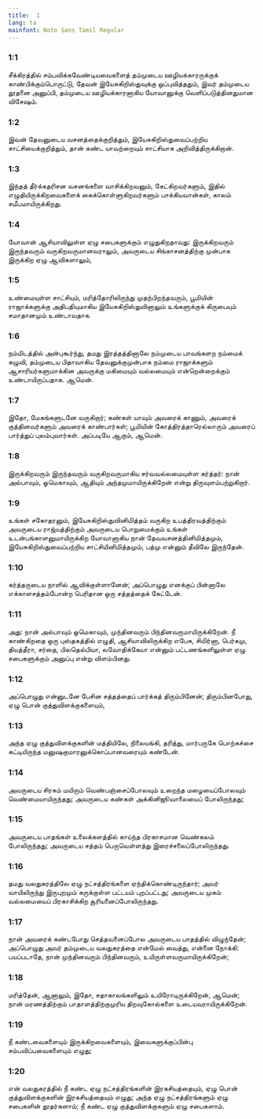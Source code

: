 ```yaml
---
title:  1
lang: ta
mainfont: Noto Sans Tamil Regular
---
```


###  1:1

சீக்கிரத்தில் சம்பவிக்கவேண்டியவைகளைத் தம்முடைய ஊழியக்காரருக்குக் காண்பிக்கும்பொருட்டு, தேவன் இயேசுகிறிஸ்துவுக்கு ஒப்புவித்ததும், இவர் தம்முடைய தூதனை அனுப்பி, தம்முடைய ஊழியக்காரனாகிய யோவானுக்கு வெளிப்படுத்தினதுமான விசேஷம்.

###  1:2

இவன் தேவனுடைய வசனத்தைக்குறித்தும், இயேசுகிறிஸ்துவைப்பற்றிய சாட்சியைக்குறித்தும், தான் கண்ட யாவற்றையும் சாட்சியாக அறிவித்திருக்கிறான்.

###  1:3

இந்தத் தீர்க்கதரிசன வசனங்களை வாசிக்கிறவனும், கேட்கிறவர்களும், இதில் எழுதியிருக்கிறவைகளைக் கைக்கொள்ளுகிறவர்களும் பாக்கியவான்கள், காலம் சமீபமாயிருக்கிறது.

###  1:4

யோவான் ஆசியாவிலுள்ள ஏழு சபைகளுக்கும் எழுதுகிறதாவது: இருக்கிறவரும் இருந்தவரும் வருகிறவருமானவராலும், அவருடைய சிங்காசனத்திற்கு முன்பாக இருக்கிற ஏழு ஆவிகளாலும்,

###  1:5

உண்மையுள்ள சாட்சியும், மரித்தோரிலிருந்து முதற்பிறந்தவரும், பூமியின் ராஜாக்களுக்கு அதிபதியுமாகிய இயேசுகிறிஸ்துவினாலும் உங்களுக்குக் கிருபையும் சமாதானமும் உண்டாவதாக.

###  1:6

நம்மிடத்தில் அன்புகூர்ந்து, தமது இரத்தத்தினாலே நம்முடைய பாவங்களற நம்மைக் கழுவி, தம்முடைய பிதாவாகிய தேவனுக்குமுன்பாக நம்மை ராஜாக்களும் ஆசாரியர்களுமாக்கின அவருக்கு மகிமையும் வல்லமையும் என்றென்றைக்கும் உண்டாயிருப்பதாக. ஆமென்.

###  1:7

இதோ, மேகங்களுடனே வருகிறார்; கண்கள் யாவும் அவரைக் காணும், அவரைக் குத்தினவர்களும் அவரைக் காண்பார்கள்; பூமியின் கோத்திரத்தாரெல்லாரும் அவரைப் பார்த்துப் புலம்புவார்கள். அப்படியே ஆகும், ஆமென்.

###  1:8

இருக்கிறவரும் இருந்தவரும் வருகிறவருமாகிய சர்வவல்லமையுள்ள கர்த்தர்: நான் அல்பாவும், ஓமெகாவும், ஆதியும் அந்தமுமாயிருக்கிறேன் என்று திருவுளம்பற்றுகிறார்.

###  1:9

உங்கள் சகோதரனும், இயேசுகிறிஸ்துவினிமித்தம் வருகிற உபத்திரவத்திற்கும் அவருடைய ராஜ்யத்திற்கும் அவருடைய பொறுமைக்கும் உங்கள் உடன்பங்காளனுமாயிருக்கிற யோவானாகிய நான் தேவவசனத்தினிமித்தமும், இயேசுகிறிஸ்துவைப்பற்றிய சாட்சியினிமித்தமும், பத்மு என்னும் தீவிலே இருந்தேன்.

###  1:10

கர்த்தருடைய நாளில் ஆவிக்குள்ளானேன்; அப்பொழுது எனக்குப் பின்னாலே எக்காளசத்தம்போன்ற பெரிதான ஒரு சத்தத்தைக் கேட்டேன்.

###  1:11

அது: நான் அல்பாவும் ஓமெகாவும், முந்தினவரும் பிந்தினவருமாயிருக்கிறேன். நீ காண்கிறதை ஒரு புஸ்தகத்தில் எழுதி, ஆசியாவிலிருக்கிற எபேசு, சிமிர்னா, பெர்கமு, தியத்தீரா, சர்தை, பிலதெல்பியா, லவோதிக்கேயா என்னும் பட்டணங்களிலுள்ள ஏழு சபைகளுக்கும் அனுப்பு என்று விளம்பினது.

###  1:12

அப்பொழுது என்னுடனே பேசின சத்தத்தைப் பார்க்கத் திரும்பினேன்; திரும்பினபோது, ஏழு பொன் குத்துவிளக்குகளையும்,

###  1:13

அந்த ஏழு குத்துவிளக்குகளின் மத்தியிலே, நிலையங்கி, தரித்து, மார்பருகே பொற்கச்சை கட்டியிருந்த மனுஷகுமாரனுக்கொப்பானவரையும் கண்டேன்.

###  1:14

அவருடைய சிரசும் மயிரும் வெண்பஞ்சைப்போலவும் உறைந்த மழையைப்போலவும் வெண்மையாயிருந்தது; அவருடைய கண்கள் அக்கினிஜூவாலையைப் போலிருந்தது;

###  1:15

அவருடைய பாதங்கள் உலைக்களத்தில் காய்ந்த பிரகாசமான வெண்கலம் போலிருந்தது; அவருடைய சத்தம் பெருவெள்ளத்து இரைச்சலைப்போலிருந்தது.

###  1:16

தமது வலதுகரத்திலே ஏழு நட்சத்திரங்களை ஏந்திக்கொண்டிருந்தார்; அவர் வாயிலிருந்து இருபுறமும் கருக்குள்ள பட்டயம் புறப்பட்டது; அவருடைய முகம் வல்லமையைப் பிரகாசிக்கிற சூரியனைப்போலிருந்தது.

###  1:17

நான் அவரைக் கண்டபோது செத்தவனைப்போல அவருடைய பாதத்தில் விழுந்தேன்; அப்பொழுது அவர் தம்முடைய வலதுகரத்தை என்மேல் வைத்து, என்னை நோக்கி: பயப்படாதே, நான் முந்தினவரும் பிந்தினவரும், உயிருள்ளவருமாயிருக்கிறேன்;

###  1:18

மரித்தேன், ஆனாலும், இதோ, சதாகாலங்களிலும் உயிரோடிருக்கிறேன், ஆமென்; நான் மரணத்திற்கும் பாதாளத்திற்குமுரிய திறவுகோல்களை உடையவராயிருக்கிறேன்.

###  1:19

நீ கண்டவைகளையும் இருக்கிறவைகளையும், இவைகளுக்குப்பின்பு சம்பவிப்பவைகளையும் எழுது;

###  1:20

என் வலதுகரத்தில் நீ கண்ட ஏழு நட்சத்திரங்களின் இரகசியத்தையும், ஏழு பொன் குத்துவிளக்குகளின் இரகசியத்தையும் எழுது; அந்த ஏழு நட்சத்திரங்களும் ஏழு சபைகளின் தூதர்களாம்; நீ கண்ட ஏழு குத்துவிளக்குகளும் ஏழு சபைகளாம்.

